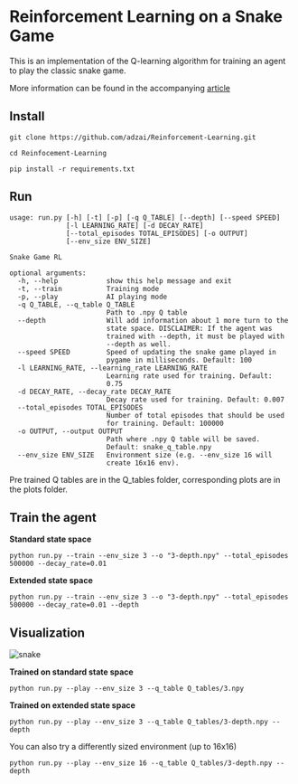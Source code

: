 # Reinforcement Learning on a Snake Game

This is an implementation of the Q-learning algorithm for
training an agent to play the classic snake game.

More information can be found in the accompanying [article](https://github.com/adzai/Reinforcement-Learning/blob/main/journal.pdf)

## Install
`git clone https://github.com/adzai/Reinforcement-Learning.git`

`cd Reinfocement-Learning`

`pip install -r requirements.txt`


## Run

```
usage: run.py [-h] [-t] [-p] [-q Q_TABLE] [--depth] [--speed SPEED]
              [-l LEARNING_RATE] [-d DECAY_RATE]
              [--total_episodes TOTAL_EPISODES] [-o OUTPUT]
              [--env_size ENV_SIZE]

Snake Game RL

optional arguments:
  -h, --help            show this help message and exit
  -t, --train           Training mode
  -p, --play            AI playing mode
  -q Q_TABLE, --q_table Q_TABLE
                        Path to .npy Q table
  --depth               Will add information about 1 more turn to the
                        state space. DISCLAIMER: If the agent was
                        trained with --depth, it must be played with
                        --depth as well.
  --speed SPEED         Speed of updating the snake game played in
                        pygame in milliseconds. Default: 100
  -l LEARNING_RATE, --learning_rate LEARNING_RATE
                        Learning rate used for training. Default:
                        0.75
  -d DECAY_RATE, --decay_rate DECAY_RATE
                        Decay rate used for training. Default: 0.007
  --total_episodes TOTAL_EPISODES
                        Number of total episodes that should be used
                        for training. Default: 100000
  -o OUTPUT, --output OUTPUT
                        Path where .npy Q table will be saved.
                        Default: snake_q_table.npy
  --env_size ENV_SIZE   Environment size (e.g. --env_size 16 will
                        create 16x16 env).
```

Pre trained Q tables are in the Q_tables folder, corresponding plots
are in the plots folder.

## Train the agent
**Standard state space**
```
python run.py --train --env_size 3 --o "3-depth.npy" --total_episodes 500000 --decay_rate=0.01
```
**Extended state space**
```
python run.py --train --env_size 3 --o "3-depth.npy" --total_episodes 500000 --decay_rate=0.01 --depth
```

## Visualization

![snake](https://user-images.githubusercontent.com/39188731/150514544-ef8c69b5-9333-4145-a213-c1894193b1ed.png)

**Trained on standard state space**
```
python run.py --play --env_size 3 --q_table Q_tables/3.npy
```
**Trained on extended state space**
```
python run.py --play --env_size 3 --q_table Q_tables/3-depth.npy --depth
```

You can also try a differently sized environment (up to 16x16)
```
python run.py --play --env_size 16 --q_table Q_tables/3-depth.npy --depth
```
